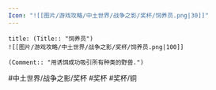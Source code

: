 ```yaml
---
Icon: "![[图片/游戏攻略/中土世界/战争之影/奖杯/饲养员.png|30]]"
---
```

```ad-common-bronze-trophy
title: (Title:: "饲养员")
![[图片/游戏攻略/中土世界/战争之影/奖杯/饲养员.png|100]]

(Comment:: "用诱饵成功吸引所有种类的野兽.")
```

#中土世界/战争之影/奖杯 #奖杯 #奖杯/铜

